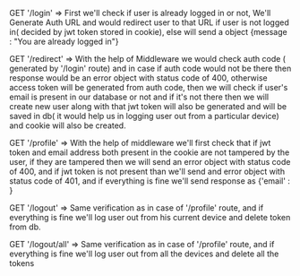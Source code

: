 GET '/login' => First we'll check if user is already logged in or not, We'll Generate Auth URL and would redirect user to that URL if user is not logged in( decided by jwt token stored in cookie), else will send a object {message : "You are already logged in"}

GET '/redirect' => With the help of Middleware we would check auth code ( generated by '/login' route) and in case if auth code would not be there then response would be an error object with status code of 400, otherwise access token will be generated from auth code, then we will check if user's email is present in our database or not and if it's not there then we will create new user along with that jwt token will also be generated and will be saved in db( it would help us in logging user out from a particular device) and cookie will also be created.

GET '/profile' => With the help of middleware we'll first check that if jwt token and email address both present in the cookie are not tampered by the user, if they are tampered then we will send an error object with status code of 400,
and if jwt token is not present than we'll send and error object with status code of 401, and if everything is fine we'll send response as {'email' : }

GET '/logout' => Same verification as in case of '/profile' route, and if everything is fine we'll log user out from his current device and delete token from db.

GET '/logout/all' => Same verification as in case of '/profile' route, and if everything is fine we'll log user out from all the devices and delete all the tokens
